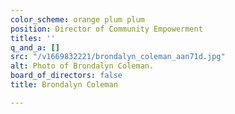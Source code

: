 ```yaml
---
color_scheme: orange plum plum
position: Director of Community Empowerment
titles: ''
q_and_a: []
src: "/v1669832221/brondalyn_coleman_aan71d.jpg"
alt: Photo of Brondalyn Coleman.
board_of_directors: false
title: Brondalyn Coleman

---
```

